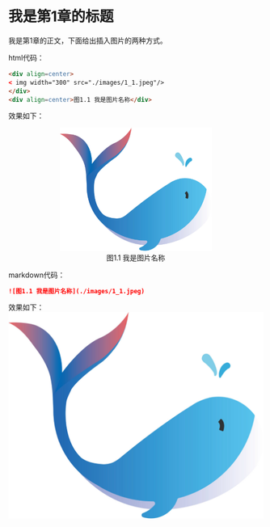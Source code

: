 # 我是第1章的标题
我是第1章的正文，下面给出插入图片的两种方式。

html代码：
```html
<div align=center>
< img width="300" src="./images/1_1.jpeg"/>
</div>
<div align=center>图1.1 我是图片名称</div>
```
效果如下：
<div align=center>
<img width="300" src="./images/1_1.jpeg"/>
</div>
<div align=center>图1.1 我是图片名称</div>

markdown代码：
```markdown
![图1.1 我是图片名称](./images/1_1.jpeg)
```
效果如下：
![图1.1 我是图片名称](./images/1_1.jpeg)
